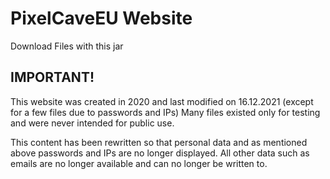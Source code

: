 # PixelCaveEU Website
Download Files with this jar

## IMPORTANT!

This website was created in 2020 and last modified on 16.12.2021 (except for a few files due to passwords and IPs)
Many files existed only for testing and were never intended for public use.

This content has been rewritten so that personal data and as mentioned above passwords and IPs are no longer displayed.
All other data such as emails are no longer available and can no longer be written to.